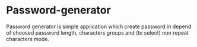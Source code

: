 # Password-generator
Password generator is simple application which create password in depend of choosed password length, characters groups and (to select) non repeat characters mode.
